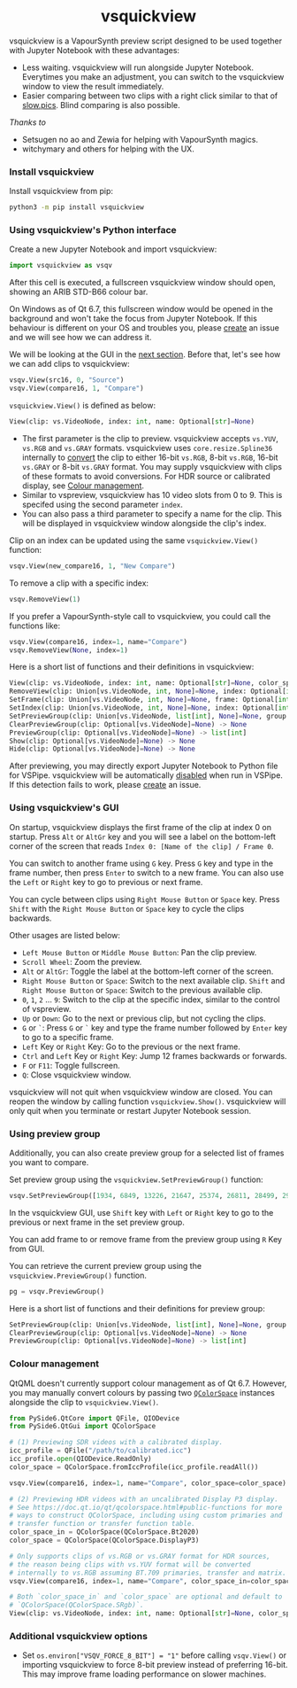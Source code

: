 <h1 align="center">vsquickview</h1>

vsquickview is a VapourSynth preview script designed to be used together with Jupyter Notebook with these advantages:  

* Less waiting. vsquickview will run alongside Jupyter Notebook. Everytimes you make an adjustment, you can switch to the vsquickview window to view the result immediately.  
* Easier comparing between two clips with a right click similar to that of [slow.pics](https://slow.pics/). Blind comparing is also possible.  

*Thanks to*  

* Setsugen no ao and Zewia for helping with VapourSynth magics.  
* witchymary and others for helping with the UX.  

### Install vsquickview

Install vsquickview from pip:  

```sh
python3 -m pip install vsquickview
```

### Using vsquickview's Python interface

Create a new Jupyter Notebook and import vsquickview:  
```py
import vsquickview as vsqv
```
After this cell is executed, a fullscreen vsquickview window should open, showing an ARIB STD-B66 colour bar.  

On Windows as of Qt 6.7, this fullscreen window would be opened in the background and won't take the focus from Jupyter Notebook. If this behaviour is different on your OS and troubles you, please [create](https://github.com/Akatmks/vsquickview/issues) an issue and we will see how we can address it.  

We will be looking at the GUI in the [next section](#using-vsquickviews-gui). Before that, let's see how we can add clips to vsquickview:  

```py
vsqv.View(src16, 0, "Source")
vsqv.View(compare16, 1, "Compare")
```

`vsquickview.View()` is defined as below:  
```py
View(clip: vs.VideoNode, index: int, name: Optional[str]=None)
```

* The first parameter is the clip to preview. vsquickview accepts `vs.YUV`, `vs.RGB` and `vs.GRAY` formats. vsquickview uses `core.resize.Spline36` internally to [convert](https://github.com/Akatmks/vsquickview/blob/08cdc9c9c84e11b75ce4711c23baacb94b353573/vsquickview/vsquickview.py#L400) the clip to either 16-bit `vs.RGB`, 8-bit `vs.RGB`, 16-bit `vs.GRAY` or 8-bit `vs.GRAY` format. You may supply vsquickview with clips of these formats to avoid conversions. For HDR source or calibrated display, see [Colour management](#colour-management).  
* Similar to vspreview, vsquickview has 10 video slots from 0 to 9. This is specifed using the second parameter `index`.  
* You can also pass a third parameter to specify a name for the clip. This will be displayed in vsquickview window alongside the clip's index.  

Clip on an index can be updated using the same `vsquickview.View()` function:  
```py
vsqv.View(new_compare16, 1, "New Compare")
```

To remove a clip with a specific index:  
```py
vsqv.RemoveView(1)
```

If you prefer a VapourSynth-style call to vsquickview, you could call the functions like:  
```py
vsqv.View(compare16, index=1, name="Compare")
vsqv.RemoveView(None, index=1)
```

Here is a short list of functions and their definitions in vsquickview:  
```py
View(clip: vs.VideoNode, index: int, name: Optional[str]=None, color_space_in: QColorSpace=QColorSpace(QColorSpace.SRgb), color_space: QColorSpace=QColorSpace(QColorSpace.SRgb)) -> None
RemoveView(clip: Union[vs.VideoNode, int, None]=None, index: Optional[int]=None) -> None
SetFrame(clip: Union[vs.VideoNode, int, None]=None, frame: Optional[int]=None) -> None
SetIndex(clip: Union[vs.VideoNode, int, None]=None, index: Optional[int]=None) -> None
SetPreviewGroup(clip: Union[vs.VideoNode, list[int], None]=None, group: Optional[list[int]]=None) -> None
ClearPreviewGroup(clip: Optional[vs.VideoNode]=None) -> None
PreviewGroup(clip: Optional[vs.VideoNode]=None) -> list[int]
Show(clip: Optional[vs.VideoNode]=None) -> None
Hide(clip: Optional[vs.VideoNode]=None) -> None
```

After previewing, you may directly export Jupyter Notebook to Python file for VSPipe. vsquickview will be automatically [disabled](https://github.com/Akatmks/vsquickview/blob/430b78658f0f082cefdcf0e711ff0ea06e4a89f0/vsquickview/__init__.py#L35-L62) when run in VSPipe. If this detection fails to work, please [create](https://github.com/Akatmks/vsquickview/issues) an issue.  

### Using vsquickview's GUI

On startup, vsquickview displays the first frame of the clip at index 0 on startup. Press `Alt` or `AltGr` key and you will see a label on the bottom-left corner of the screen that reads `Index 0: [Name of the clip] / Frame 0`.  

You can switch to another frame using `G` key. Press `G` key and type in the frame number, then press `Enter` to switch to a new frame. You can also use the `Left` or `Right` key to go to previous or next frame.    

You can cycle between clips using `Right Mouse Button` or `Space` key. Press `Shift` with the `Right Mouse Button` or `Space` key to cycle the clips backwards.  

Other usages are listed below:  

* `Left Mouse Button` or `Middle Mouse Button`: Pan the clip preview.  
* `Scroll Wheel`: Zoom the preview.  
* `Alt` or `AltGr`: Toggle the label at the bottom-left corner of the screen.  
* `Right Mouse Button` or `Space`: Switch to the next available clip. `Shift` and `Right Mouse Button` or `Space`: Switch to the previous available clip.  
* `0`, `1`, `2` … `9`: Switch to the clip at the specific index, similar to the control of vspreview.  
* `Up` or `Down`: Go to the next or previous clip, but not cycling the clips.  
* `G` or `` ` ``: Press `G` or `` ` `` key and type the frame number followed by `Enter` key to go to a specific frame.  
* `Left` Key or `Right` Key: Go to the previous or the next frame.  
* `Ctrl` and `Left` Key or `Right` Key: Jump 12 frames backwards or forwards.  
* `F` or `F11`: Toggle fullscreen.  
* `Q`: Close vsquickview window.  

vsquickview will not quit when vsquickview window are closed. You can reopen the window by calling function `vsquickview.Show()`. vsquickview will only quit when you terminate or restart Jupyter Notebook session.  

### Using preview group

Additionally, you can also create preview group for a selected list of frames you want to compare.  

Set preview group using the `vsquickview.SetPreviewGroup()` function:  
```py
vsqv.SetPreviewGroup([1934, 6849, 13226, 21647, 25374, 26811, 28499, 29111])
```

In the vsquickview GUI, use `Shift` key with `Left` or `Right` key to go to the previous or next frame in the set preview group.  

You can add frame to or remove frame from the preview group using `R` Key from GUI.  

You can retrieve the current preview group using the `vsquickview.PreviewGroup()` function.  
```py
pg = vsqv.PreviewGroup()
```

Here is a short list of functions and their definitions for preview group:  
```py
SetPreviewGroup(clip: Union[vs.VideoNode, list[int], None]=None, group: Optional[list[int]]=None) -> None
ClearPreviewGroup(clip: Optional[vs.VideoNode]=None) -> None
PreviewGroup(clip: Optional[vs.VideoNode]=None) -> list[int]
```

### Colour management

QtQML doesn't currently support colour management as of Qt 6.7. However, you may manually convert colours by passing two [`QColorSpace`](https://doc.qt.io/qt/qcolorspace.html) instances alongside the clip to `vsquickview.View()`.  

```py
from PySide6.QtCore import QFile, QIODevice
from PySide6.QtGui import QColorSpace

# (1) Previewing SDR videos with a calibrated display.
icc_profile = QFile("/path/to/calibrated.icc")
icc_profile.open(QIODevice.ReadOnly)
color_space = QColorSpace.fromIccProfile(icc_profile.readAll())

vsqv.View(compare16, index=1, name="Compare", color_space=color_space)

# (2) Previewing HDR videos with an uncalibrated Display P3 display.
# See https://doc.qt.io/qt/qcolorspace.html#public-functions for more
# ways to construct QColorSpace, including using custom primaries and
# transfer function or transfer function table.
color_space_in = QColorSpace(QColorSpace.Bt2020)
color_space = QColorSpace(QColorSpace.DisplayP3)

# Only supports clips of vs.RGB or vs.GRAY format for HDR sources,
# the reason being clips with vs.YUV format will be converted
# internally to vs.RGB assuming BT.709 primaries, transfer and matrix.
vsqv.View(compare16, index=1, name="Compare", color_space_in=color_space_in, color_space=color_space)
```
```py
# Both `color_space_in` and `color_space` are optional and default to
# `QColorSpace(QColorSpace.SRgb)`.  
View(clip: vs.VideoNode, index: int, name: Optional[str]=None, color_space_in: QColorSpace=QColorSpace(QColorSpace.SRgb), color_space: QColorSpace=QColorSpace(QColorSpace.SRgb)) -> None
```

### Additional vsquickview options

* Set `os.environ["VSQV_FORCE_8_BIT"] = "1"` before calling `vsqv.View()` or importing vsquickview to force 8-bit preview instead of preferring 16-bit. This may improve frame loading performance on slower machines.  
